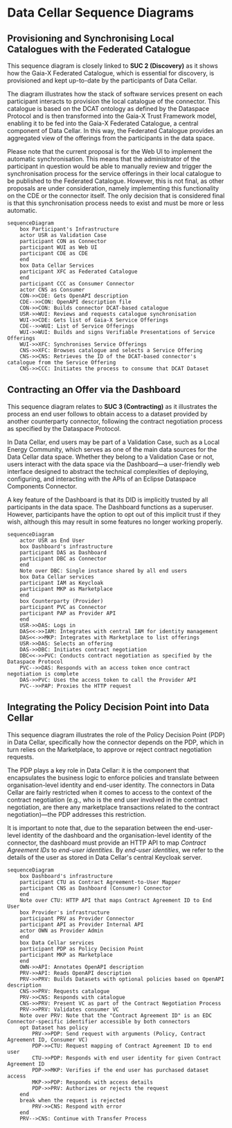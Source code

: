 # Data Cellar Sequence Diagrams

## Provisioning and Synchronising Local Catalogues with the Federated Catalogue

This sequence diagram is closely linked to **SUC 2 (Discovery)** as it shows how the Gaia-X Federated Catalogue, which is essential for discovery, is provisioned and kept up-to-date by the participants of Data Cellar.

The diagram illustrates how the stack of software services present on each participant interacts to provision the local catalogue of the connector. This catalogue is based on the DCAT ontology as defined by the Dataspace Protocol and is then transformed into the Gaia-X Trust Framework model, enabling it to be fed into the Gaia-X Federated Catalogue, a central component of Data Cellar. In this way, the Federated Catalogue provides an aggregated view of the offerings from the participants in the data space.

Please note that the current proposal is for the Web UI to implement the automatic synchronisation. This means that the administrator of the participant in question would be able to manually review and trigger the synchronisation process for the service offerings in their local catalogue to be published to the Federated Catalogue. However, this is not final, as other proposals are under consideration, namely implementing this functionality on the CDE or the connector itself. The only decision that is considered final is that this synchronisation process needs to exist and must be more or less automatic.

```mermaid
sequenceDiagram
    box Participant's Infrastructure
    actor USR as Validation Case
    participant CON as Connector
    participant WUI as Web UI
    participant CDE as CDE
    end
    box Data Cellar Services
    participant XFC as Federated Catalogue
    end
    participant CCC as Consumer Connector
    actor CNS as Consumer
    CON->>CDE: Gets OpenAPI description
    CDE-->>CON: OpenAPI description file
    CON->>CON: Builds connector DCAT-based catalogue
    USR->>WUI: Reviews and requests catalogue synchronisation
    WUI->>CDE: Gets list of Gaia-X Service Offerings
    CDE-->>WUI: List of Service Offerings
    WUI->>WUI: Builds and signs Verifiable Presentations of Service Offerings
    WUI->>XFC: Synchronises Service Offerings
    CNS->>XFC: Browses catalogue and selects a Service Offering
    CNS->>CNS: Retrieves the ID of the DCAT-based connector's catalogue from the Service Offering
    CNS->>CCC: Initiates the process to consume that DCAT Dataset
 ```

## Contracting an Offer via the Dashboard

This sequence diagram relates to **SUC 3 (Contracting)** as it illustrates the process an end user follows to obtain access to a dataset provided by another counterparty connector, following the contract negotiation process as specified by the Dataspace Protocol.

In Data Cellar, end users may be part of a Validation Case, such as a Local Energy Community, which serves as one of the main data sources for the Data Cellar data space. Whether they belong to a Validation Case or not, users interact with the data space via the Dashboard—a user-friendly web interface designed to abstract the technical complexities of deploying, configuring, and interacting with the APIs of an Eclipse Dataspace Components Connector.

A key feature of the Dashboard is that its DID is implicitly trusted by all participants in the data space. The Dashboard functions as a superuser. However, participants have the option to opt out of this implicit trust if they wish, although this may result in some features no longer working properly.

```mermaid
sequenceDiagram
    actor USR as End User
    box Dashboard's infrastructure
    participant DAS as Dashboard
    participant DBC as Connector
    end
    Note over DBC: Single instance shared by all end users
    box Data Cellar services
    participant IAM as Keycloak
    participant MKP as Marketplace
    end
    box Counterparty (Provider)
    participant PVC as Connector
    participant PAP as Provider API
    end
    USR->>DAS: Logs in
    DAS<<->>IAM: Integrates with central IAM for identity management
    DAS<<->>MKP: Integrates with Marketplace to list offerings
    USR->>DAS: Selects an offering
    DAS->>DBC: Initiates contract negotiation
    DBC<<->>PVC: Conducts contract negotiation as specified by the Dataspace Protocol
    PVC-->>DAS: Responds with an access token once contract negotiation is complete
    DAS->>PVC: Uses the access token to call the Provider API
    PVC-->>PAP: Proxies the HTTP request
```

## Integrating the Policy Decision Point into Data Cellar

This sequence diagram illustrates the role of the Policy Decision Point (PDP) in Data Cellar, specifically how the connector depends on the PDP, which in turn relies on the Marketplace, to approve or reject contract negotiation requests.

The PDP plays a key role in Data Cellar: it is the component that encapsulates the business logic to enforce policies and translate between organisation-level identity and end-user identity. The connectors in Data Cellar are fairly restricted when it comes to access to the context of the contract negotiation (e.g., who is the end user involved in the contract negotiation, are there any marketplace transactions related to the contract negotiation)—the PDP addresses this restriction.

It is important to note that, due to the separation between the end-user-level identity of the dashboard and the organisation-level identity of the connector, the dashboard must provide an HTTP API to map *Contract Agreement IDs* to *end-user identities*. By *end-user identities*, we refer to the details of the user as stored in Data Cellar's central Keycloak server.

```mermaid
sequenceDiagram
    box Dashboard's infrastructure
    participant CTU as Contract Agreement-to-User Mapper
    participant CNS as Dashboard (Consumer) Connector
    end
    Note over CTU: HTTP API that maps Contract Agreement ID to End User
    box Provider's infrastructure
    participant PRV as Provider Connector
    participant API as Provider Internal API
    actor OWN as Provider Admin
    end
    box Data Cellar services
    participant PDP as Policy Decision Point
    participant MKP as Marketplace
    end
    OWN->>API: Annotates OpenAPI description
    PRV->>API: Reads OpenAPI description
    PRV->>PRV: Builds Datasets with optional policies based on OpenAPI description
    CNS->>PRV: Requests catalogue
    PRV->>CNS: Responds with catalogue
    CNS->>PRV: Present VC as part of the Contract Negotiation Process
    PRV->>PRV: Validates consumer VC
    Note over PRV: Note that the "Contract Agreement ID" is an EDC Connector-specific identifier accessible by both connectors
    opt Dataset has policy
        PRV->>PDP: Send request with arguments (Policy, Contract Agreement ID, Consumer VC)
        PDP->>CTU: Request mapping of Contract Agreement ID to end user
        CTU->>PDP: Responds with end user identity for given Contract Agreement ID
        PDP->>MKP: Verifies if the end user has purchased dataset access
        MKP->>PDP: Responds with access details
        PDP->>PRV: Authorizes or rejects the request
    end
    break when the request is rejected
        PRV->>CNS: Respond with error
    end
    PRV-->CNS: Continue with Transfer Process
```


